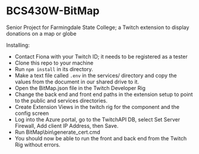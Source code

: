 # BCS430W-BitMap
Senior Project for Farmingdale State College; a Twitch extension to display donations on a map or globe

Installing: 
* Contact Fiona with your Twitch ID; it needs to be registered as a tester
* Clone this repo to your machine
* Run `npm install` in its directory. 
* Make a text file called `.env` in the services/ directory and copy the values from the document in our shared drive to it.
* Open the BitMap.json file in the Twitch Developer Rig
* Change the back end and front end paths in the extension setup to point to the public and services directories.
* Create Extension Views in the twitch rig for the component and the config screen
* Log into the Azure portal, go to the TwitchAPI DB, select Set Server Firewall, Add client IP Address, then Save.
* Run BitMap\bin\generate_cert.cmd
* You should now be able to run the front and back end from the Twitch Rig without errors.
